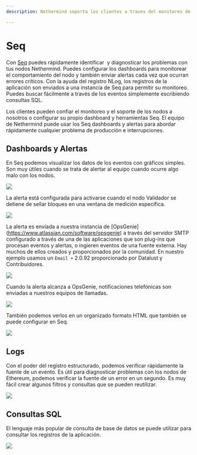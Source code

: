```yaml
---
description: Nethermind soporta los clientes a traves del monitoreo de sus nodos de Ethereum con utiles herremientas como Grafana or Seq

---
```


# Seq

Con [Seq](https://datalust.co/seq) puedes rápidamente identificar  y diagnosticar los problemas con tus nodos Nethermind. Puedes configurar los dashboards para monitorear el comportamiento del nodo y también enviar alertas cada vez que ocurran errores críticos. Con la ayuda del registro NLog, los registros de la aplicación son enviados a una instancia de Seq para permitir su monitoreo. Puedes buscar fácilmente a través de los eventos simplemente escribiendo consultas SQL.

Los clientes pueden confiar el monitoreo y el soporte de los nodos a nosotros o configurar su propio dashboard y herramientas Seq. El equipo de Nethermind puede usar los Seq dashboards y alertas para abordar rápidamente cualquier problema de producción e interrupciones.

## Dashboards y Alertas

En Seq podemos visualizar los datos de los eventos con gráficos simples. Son muy útiles cuando se trata de alertar al equipo cuando ocurre algo malo con los nodos.

![](https://nethermind.readthedocs.io/en/latest/_images/seq-dashboard1.png)

La alerta está configurada para activarse cuando el nodo Validador se detiene de sellar bloques en una ventana de medición específica.

![](https://nethermind.readthedocs.io/en/latest/_images/seq-alerts.png)

La alerta es envíada a nuestra instancia de [OpsGenie] (https://www.atlassian.com/software/opsgenie) a través del servidor SMTP configurado a través de una de las aplicaciones que son plug-ins que procesan eventos y alertas, o ingieren eventos de una fuente externa. Hay muchos de ellos creados y proporcionados por la comunidad. En nuestro ejemplo usamos un `Email +` 2.0.92 proporcionado por Datalust y Contribuidores.

![](https://nethermind.readthedocs.io/en/latest/_images/seq-email.png)

Cuando la alerta alcanza a OpsGenie, notificaciones telefónicas son enviadas a nuestros equipos de llamadas.

![](https://nethermind.readthedocs.io/en/latest/_images/opsgenie.png)

También podemos verlos en un organizado formato HTML que también se puede configurar en Seq.

![](https://nethermind.readthedocs.io/en/latest/_images/alert-message.png)

## Logs

Con el poder del registro estructurado, podemos verificar rápidamente la fuente de un evento. Es útil para diagnosticar problemas con los nodos de Ethereum, podemos verificar la fuente de un error en un segundo. Es muy fácil crear algunos filtros y consultas que se pueden reutilizar.

![](https://nethermind.readthedocs.io/en/latest/_images/seq-logs.png)

## Consultas SQL

El lenguaje más popular de consulta de base de datos se puede utilizar para consultar los registros de la aplicación.

![](https://nethermind.readthedocs.io/en/latest/_images/seq-sql.png)

